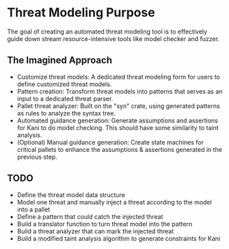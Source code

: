 # Threat Modeling Purpose
The goal of creating an automated threat modeling tool is to effectively guide down stream resource-intensive tools like model checker and fuzzer.

## The Imagined Approach
- Customize threat models: A dedicated threat modeling form for users to define customized threat models.
- Pattern creation: Transform threat models into patterns that serves as an input to a dedicated threat parser.
- Pallet threat analyzer: Built on the "syn" crate, using generated patterns as rules to analyze the syntax tree.
- Automated guidance generation: Generate assumptions and assertions for Kani to do model checking. This should have some similarity to taint analysis.
- (Optional) Manual guidance generation: Create state machines for critical pallets to enhance the assumptions & assertions generated in the previous step.

## TODO
- Define the threat model data structure
- Model one threat and manually inject a threat according to the model into a pallet
- Define a pattern that could catch the injected threat
- Build a translator function to turn threat model into the pattern
- Build a threat analyzer that can mark the injected threat
- Build a modified taint analysis algorithm to generate constraints for Kani